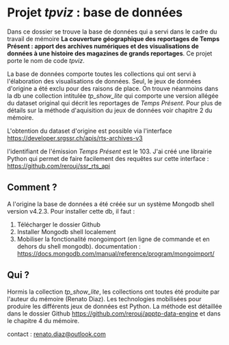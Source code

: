 # Projet *tpviz* : base de données

Dans ce dossier se trouve la base de données qui a servi dans le cadre du travail de mémoire **La couverture géographique des reportages de Temps Présent : apport des archives numériques et des visualisations de données à une histoire des magazines de grands reportages**. Ce projet porte le nom de code *tpviz*.

La base de données comporte toutes les collections qui ont servi à l'élaboration des visualisations de données. Seul, le jeux de données d'origine a été exclu pour des raisons de place. On trouve néanmoins dans la db une collection intitulée *tp_show_lite* qui comporte une version allégée du dataset original qui décrit les reportages de *Temps Présent*. Pour plus de détails sur la méthode d'aquisition du jeux de données voir chapitre 2 du mémoire.

L'obtention du dataset d'origine est possible via l'interface https://developer.srgssr.ch/apis/rts-archives-v3

l'identifiant de l'émission *Temps Présent* est le 103. J'ai créé une librairie Python qui permet de faire facilement des requêtes sur cette interface : https://github.com/rerouj/ssr_rts_api

## Comment ?

A l'origine la base de données a été créée sur un système Mongodb shell version v4.2.3. Pour installer cette db, il faut :

1. Télécharger le dossier Github
2. Installer Mongodb shell localement
3. Mobiliser la fonctionalité mongoimport (en ligne de commande et en dehors du shell mongodb). documentation : https://docs.mongodb.com/manual/reference/program/mongoimport/

## Qui ?

Hormis la collection *tp_show_lite*, les collections ont toutes été produite par l'auteur du mémoire (Renato Diaz). Les technologies mobilisées pour produire les différents jeux de données est Python. La méthode est détaillée dans le dossier Github https://github.com/rerouj/apptp-data-engine et dans le chapitre 4 du mémoire.

contact : renato.diaz@outlook.com